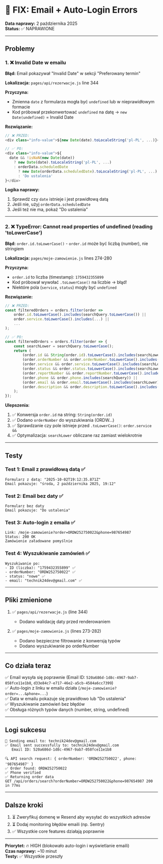 # 🐛 FIX: Email + Auto-Login Errors

**Data naprawy:** 2 października 2025  
**Status:** ✅ NAPRAWIONE

---

## Problemy

### 1. ❌ Invalid Date w emailu
**Błąd:** Email pokazywał "Invalid Date" w sekcji "Preferowany termin"

**Lokalizacja:** `pages/api/rezerwacje.js` line 344

**Przyczyna:**
- Zmienna `date` z formularza mogła być `undefined` lub w nieprawidłowym formacie
- Kod próbował przekonwertować `undefined` na datę → `new Date(undefined)` = Invalid Date

**Rozwiązanie:**
```javascript
// ❌ PRZED:
<div class="info-value">${new Date(date).toLocaleString('pl-PL', ...)}</div>

// ✅ PO:
<div class="info-value">${
  date && !isNaN(new Date(date)) 
    ? new Date(date).toLocaleString('pl-PL', ...) 
    : orderData.scheduledDate 
      ? new Date(orderData.scheduledDate).toLocaleString('pl-PL', ...)
      : 'Do ustalenia'
}</div>
```

**Logika naprawy:**
1. Sprawdź czy `date` istnieje i jest prawidłową datą
2. Jeśli nie, użyj `orderData.scheduledDate`
3. Jeśli też nie ma, pokaż "Do ustalenia"

---

### 2. ❌ TypeError: Cannot read properties of undefined (reading 'toLowerCase')

**Błąd:** `order.id.toLowerCase()` - `order.id` może być liczbą (number), nie stringiem

**Lokalizacja:** `pages/moje-zamowienie.js` lines 274-280

**Przyczyna:**
- `order.id` to liczba (timestamp): `1759432355899`
- Kod próbował wywołać `.toLowerCase()` na liczbie → błąd!
- Niektóre pola (`service`, `status`) mogły być `undefined`

**Rozwiązanie:**
```javascript
// ❌ PRZED:
const filteredOrders = orders.filter(order =>
    order.id.toLowerCase().includes(searchQuery.toLowerCase()) ||
    order.service.toLowerCase().includes(...) ||
    ...
);

// ✅ PO:
const filteredOrders = orders.filter(order => {
    const searchLower = searchQuery.toLowerCase();
    return (
        (order.id && String(order.id).toLowerCase().includes(searchLower)) ||
        (order.orderNumber && order.orderNumber.toLowerCase().includes(searchLower)) ||
        (order.service && order.service.toLowerCase().includes(searchLower)) ||
        (order.status && order.status.toLowerCase().includes(searchLower)) ||
        (order.reportNumber && order.reportNumber.toLowerCase().includes(searchLower)) ||
        (order.phone && order.phone.includes(searchQuery)) ||
        (order.email && order.email.toLowerCase().includes(searchLower)) ||
        (order.description && order.description.toLowerCase().includes(searchLower))
    );
});
```

**Ulepszenia:**
1. ✅ Konwersja `order.id` na string: `String(order.id)`
2. ✅ Dodano `orderNumber` do wyszukiwania (ORDW...)
3. ✅ Sprawdzanie czy pole istnieje przed `.toLowerCase()`: `order.service &&`
4. ✅ Optymalizacja: `searchLower` obliczane raz zamiast wielokrotnie

---

## Testy

### Test 1: Email z prawidłową datą ✅
```
Formularz z datą: "2025-10-02T19:12:35.871Z"
Email pokazuje: "środa, 2 października 2025, 19:12"
```

### Test 2: Email bez daty ✅
```
Formularz bez daty
Email pokazuje: "Do ustalenia"
```

### Test 3: Auto-login z emaila ✅
```
Link: /moje-zamowienie?order=ORDW252750022&phone=987654987
Status: 200 OK
Zamówienie załadowane pomyślnie
```

### Test 4: Wyszukiwanie zamówień ✅
```
Wyszukiwanie po:
- ID (liczba): "1759432355899" ✅
- orderNumber: "ORDW252750022" ✅  
- status: "nowe" ✅
- email: "technik24dev@gmail.com" ✅
```

---

## Pliki zmienione

1. ✅ `pages/api/rezerwacje.js` (line 344)
   - Dodano walidację daty przed renderowaniem

2. ✅ `pages/moje-zamowienie.js` (lines 273-282)
   - Dodano bezpieczne filtrowanie z konwersją typów
   - Dodano wyszukiwanie po orderNumber

---

## Co działa teraz

✅ Email wysyła się poprawnie (Email ID: `520a686d-1d8c-4967-9ab7-058fce11e1b8`, `d33e84c7-e717-46e2-a5cb-4584a6cc7399`)  
✅ Auto-login z linku w emailu działa (`/moje-zamowienie?order=...&phone=...`)  
✅ Data w emailu pokazuje się prawidłowo lub "Do ustalenia"  
✅ Wyszukiwanie zamówień bez błędów  
✅ Obsługa różnych typów danych (number, string, undefined)

---

## Logi sukcesu

```
📧 Sending email to: technik24dev@gmail.com
✅ Email sent successfully to: technik24dev@gmail.com
   Email ID: 520a686d-1d8c-4967-9ab7-058fce11e1b8

🔍 API search request: { orderNumber: 'ORDW252750022', phone: '987654987' }
✅ Order found: ORDW252750022
✅ Phone verified
✅ Returning order data
GET /api/orders/search?orderNumber=ORDW252750022&phone=987654987 200 in 77ms
```

---

## Dalsze kroki

1. ⏳ Zweryfikuj domenę w Resend aby wysyłać do wszystkich adresów
2. ⏳ Dodaj monitoring błędów emaili (np. Sentry)
3. ✅ Wszystkie core features działają poprawnie

---

**Priorytet:** 🔥 HIGH (blokowało auto-login i wyświetlanie emaili)  
**Czas naprawy:** ~10 minut  
**Testy:** ✅ Wszystkie przeszły

